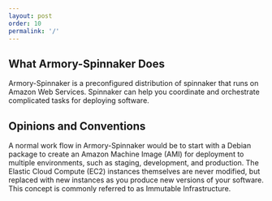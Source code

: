 ```yaml
---
layout: post
order: 10
permalink: '/'
---
```


## What Armory-Spinnaker Does

Armory-Spinnaker is a preconfigured distribution of spinnaker that runs on Amazon Web Services. Spinnaker can help you coordinate and orchestrate complicated tasks for deploying software. 


## Opinions and Conventions

A normal work flow in Armory-Spinnaker would be to start with a Debian package to create an Amazon Machine Image (AMI) for deployment to multiple environments, such as staging, development, and production. The Elastic Cloud Compute (EC2) instances themselves are never modified, but replaced with new instances as you produce new versions of your software. This concept is commonly referred to as Immutable Infrastructure.
